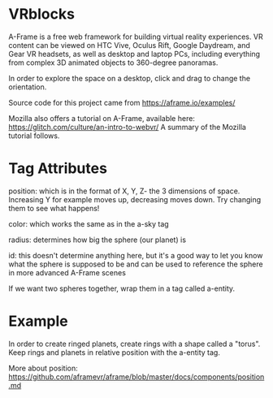 # VRblocks

A-Frame is a free web framework for building virtual reality experiences. VR content can be viewed on HTC Vive, Oculus Rift, Google Daydream, and Gear VR headsets, 
as well as desktop and laptop PCs, including everything from complex 3D animated objects to 360-degree panoramas.

In order to explore the space on a desktop, click and drag to change the orientation. 

Source code for this project came from https://aframe.io/examples/ 

Mozilla also offers a tutorial on A-Frame, available here: https://glitch.com/culture/an-intro-to-webvr/
A summary of the Mozilla tutorial follows.

# Tag Attributes

position: which is in the format of X, Y, Z- the 3 dimensions of space. Increasing Y for example moves up, decreasing moves down. Try changing them to see what happens!

color: which works the same as in the a-sky tag
  
radius: determines how big the sphere (our planet) is

id: this doesn't determine anything here, but it's a good way to let you know what the sphere is supposed to be and can be used to reference the sphere in more advanced A-Frame scenes

If we want two spheres together, wrap them in a tag called a-entity. 

# Example
In order to create ringed planets, create rings with a shape called a "torus". Keep rings and planets in relative position with the a-entity tag.

More about position: https://github.com/aframevr/aframe/blob/master/docs/components/position.md
  
 
